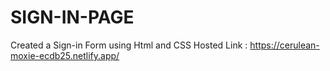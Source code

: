 # SIGN-IN-PAGE
Created a Sign-in Form using Html and CSS Hosted Link : https://cerulean-moxie-ecdb25.netlify.app/
